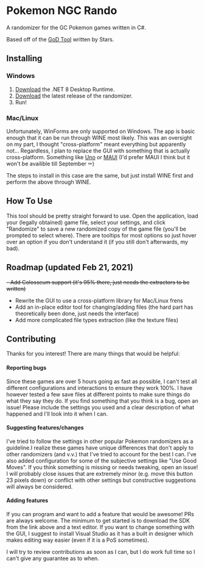 # Pokemon NGC Rando

A randomizer for the GC Pokemon games written in C#.

Based off of the [GoD Tool](https://github.com/PekanMmd/Pokemon-XD-Code) written by Stars.

## Installing

### Windows

1. [Download](https://dotnet.microsoft.com/download/dotnet/8.0) the .NET 8 Desktop Runtime.
2. [Download](https://github.com/rotobash/pokemon-ngc-rando/releases) the latest release of the randomizer.
3. Run!

### Mac/Linux

Unfortunately, WinForms are only supported on Windows. The app is basic enough that it can be run through WINE most likely. This was an oversight on my part, I thought "cross-platform" meant everything but apparently not... Regardless, I plan to replace the GUI with something that is actually cross-platform. Something like [Uno](https://platform.uno/) or [MAUI](https://github.com/dotnet/maui) (I'd prefer MAUI I think but it won't be availible till September :coffin:)

The steps to install in this case are the same, but just install WINE first and perform the above through WINE.

## How To Use

This tool should be pretty straight forward to use. Open the application, load your (legally obtained) game file, select your settings, and click "Randomize" to save a new randomized copy of the game file (you'll be prompted to select where). There are tooltips for most options so just hover over an option if you don't understand it (if you still don't afterwards, my bad).

## Roadmap (updated Feb 21, 2021)

~~- Add Colosseum support (it's 95% there, just needs the extractors to be written)~~

- Rewrite the GUI to use a cross-platform library for Mac/Linux frens
- Add an in-place editor tool for changing/adding files (the hard part has theoretically been done, just needs the interface)
- Add more complicated file types extraction (like the texture files)

## Contributing

Thanks for you interest! There are many things that would be helpful:

#### Reporting bugs

Since these games are over 5 hours going as fast as possible, I can't test all different configurations and interactions to ensure they work 100%. I have however tested a few save files at different points to make sure things do what they say they do. If you find something that you think is a bug, open an issue! Please include the settings you used and a clear description of what happened and I'll look into it when I can.

#### Suggesting features/changes

I've tried to follow the settings in other popular Pokemon randomizers as a guideline.I realize these games have unique differences that don't apply to other randomizers (and v.v.) that I've tried to account for the best I can. I've also added configuration for some of the subjective settings like "Use Good Moves". If you think something is missing or needs tweaking, open an issue! I will probably close issues that are extremely minor (e.g. move this button 23 pixels down) or conflict with other settings but constructive suggestions will always be considered.

#### Adding features

If you can program and want to add a feature that would be awesome! PRs are always welcome.
The minimum to get started is to download the SDK from the link above and a text editor. If you want to change something with the GUI, I suggest to install Visual Studio as it has a built in designer which makes editing way easier (even if it is a PoS sometimes).

I will try to review contributions as soon as I can, but I do work full time so I can't give any guarantee as to when.
